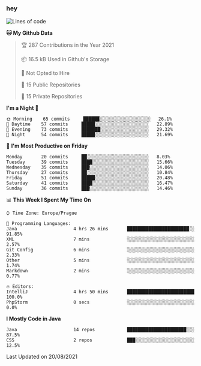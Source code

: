 ### hey

<!--START_SECTION:waka-->
![Lines of code](https://img.shields.io/badge/From%20Hello%20World%20I%27ve%20Written-108575%20lines%20of%20code-blue)

**🐱 My Github Data** 

> 🏆 287 Contributions in the Year 2021
 > 
> 📦 16.5 kB Used in Github's Storage 
 > 
> 🚫 Not Opted to Hire
 > 
> 📜 15 Public Repositories 
 > 
> 🔑 15 Private Repositories  
 > 
**I'm a Night 🦉** 

```text
🌞 Morning    65 commits     ██████░░░░░░░░░░░░░░░░░░░   26.1% 
🌆 Daytime    57 commits     █████░░░░░░░░░░░░░░░░░░░░   22.89% 
🌃 Evening    73 commits     ███████░░░░░░░░░░░░░░░░░░   29.32% 
🌙 Night      54 commits     █████░░░░░░░░░░░░░░░░░░░░   21.69%

```
📅 **I'm Most Productive on Friday** 

```text
Monday       20 commits     ██░░░░░░░░░░░░░░░░░░░░░░░   8.03% 
Tuesday      39 commits     ████░░░░░░░░░░░░░░░░░░░░░   15.66% 
Wednesday    35 commits     ███░░░░░░░░░░░░░░░░░░░░░░   14.06% 
Thursday     27 commits     ██░░░░░░░░░░░░░░░░░░░░░░░   10.84% 
Friday       51 commits     █████░░░░░░░░░░░░░░░░░░░░   20.48% 
Saturday     41 commits     ████░░░░░░░░░░░░░░░░░░░░░   16.47% 
Sunday       36 commits     ███░░░░░░░░░░░░░░░░░░░░░░   14.46%

```


📊 **This Week I Spent My Time On** 

```text
⌚︎ Time Zone: Europe/Prague

💬 Programming Languages: 
Java                     4 hrs 26 mins       ███████████████████████░░   91.85% 
XML                      7 mins              ░░░░░░░░░░░░░░░░░░░░░░░░░   2.57% 
Git Config               6 mins              ░░░░░░░░░░░░░░░░░░░░░░░░░   2.33% 
Other                    5 mins              ░░░░░░░░░░░░░░░░░░░░░░░░░   1.74% 
Markdown                 2 mins              ░░░░░░░░░░░░░░░░░░░░░░░░░   0.77%

🔥 Editors: 
IntelliJ                 4 hrs 50 mins       █████████████████████████   100.0% 
PhpStorm                 0 secs              ░░░░░░░░░░░░░░░░░░░░░░░░░   0.0%

```

**I Mostly Code in Java** 

```text
Java                     14 repos            ██████████████████████░░░   87.5% 
CSS                      2 repos             ███░░░░░░░░░░░░░░░░░░░░░░   12.5%

```



 Last Updated on 20/08/2021
<!--END_SECTION:waka-->
